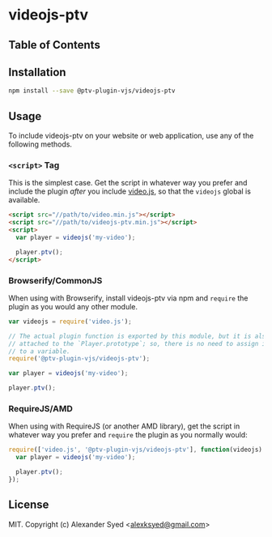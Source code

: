 # videojs-ptv



## Table of Contents

<!-- START doctoc -->
<!-- END doctoc -->
## Installation

```sh
npm install --save @ptv-plugin-vjs/videojs-ptv
```

## Usage

To include videojs-ptv on your website or web application, use any of the following methods.

### `<script>` Tag

This is the simplest case. Get the script in whatever way you prefer and include the plugin _after_ you include [video.js][videojs], so that the `videojs` global is available.

```html
<script src="//path/to/video.min.js"></script>
<script src="//path/to/videojs-ptv.min.js"></script>
<script>
  var player = videojs('my-video');

  player.ptv();
</script>
```

### Browserify/CommonJS

When using with Browserify, install videojs-ptv via npm and `require` the plugin as you would any other module.

```js
var videojs = require('video.js');

// The actual plugin function is exported by this module, but it is also
// attached to the `Player.prototype`; so, there is no need to assign it
// to a variable.
require('@ptv-plugin-vjs/videojs-ptv');

var player = videojs('my-video');

player.ptv();
```

### RequireJS/AMD

When using with RequireJS (or another AMD library), get the script in whatever way you prefer and `require` the plugin as you normally would:

```js
require(['video.js', '@ptv-plugin-vjs/videojs-ptv'], function(videojs) {
  var player = videojs('my-video');

  player.ptv();
});
```

## License

MIT. Copyright (c) Alexander Syed &lt;alexksyed@gmail.com&gt;


[videojs]: http://videojs.com/
